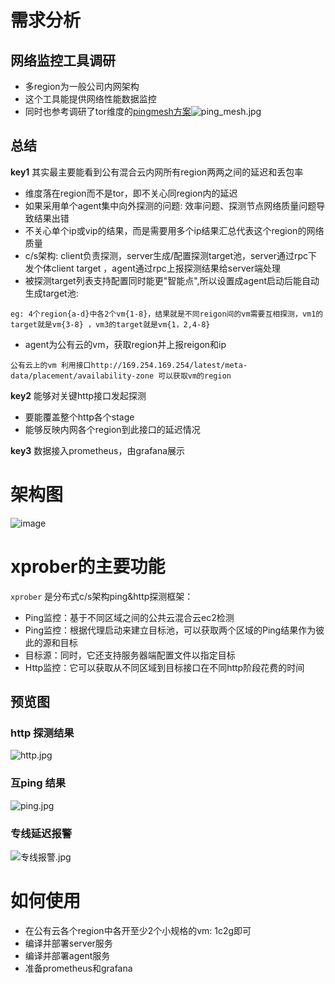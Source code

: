 # 需求分析

## 网络监控工具调研

- 多region为一般公司内网架构
- 这个工具能提供网络性能数据监控
- 同时也参考调研了tor维度的[pingmesh方案](https://zdyxry.github.io/2020/03/26/%E8%AE%BA%E6%96%87%E9%98%85%E8%AF%BB-%E3%80%8APingmesh-A-Large-Scale-System-for-Data-Center-Network-Latency-Measurement-and-Analysis%E3%80%8B/)![ping_mesh.jpg](https://image-static.segmentfault.com/234/691/2346912697-5f06b9fa600f0_fix732)

## 总结

**key1** 其实最主要能看到公有混合云内网所有region两两之间的延迟和丢包率

- 维度落在region而不是tor，即不关心同region内的延迟
- 如果采用单个agent集中向外探测的问题: 效率问题、探测节点网络质量问题导致结果出错
- 不关心单个ip或vip的结果，而是需要用多个ip结果汇总代表这个region的网络质量
- c/s架构: client负责探测，server生成/配置探测target池，server通过rpc下发个体client target ，agent通过rpc上报探测结果给server端处理
- 被探测target列表支持配置同时能更"智能点",所以设置成agent启动后能自动生成target池:

```
eg: 4个region{a-d}中各2个vm{1-8}，结果就是不同reigon间的vm需要互相探测，vm1的target就是vm{3-8} ，vm3的target就是vm{1，2,4-8} 
```

- agent为公有云的vm，获取region并上报reigon和ip

```
公有云上的vm 利用接口http://169.254.169.254/latest/meta-data/placement/availability-zone 可以获取vm的region
```

**key2** 能够对关键http接口发起探测

- 要能覆盖整个http各个stage
- 能够反映内网各个region到此接口的延迟情况

**key3** 数据接入prometheus，由grafana展示

# 架构图

![image](https://image-static.segmentfault.com/385/302/3853027722-6059b794144d0_fix732)

# xprober的主要功能

`xprober` 是分布式c/s架构ping&http探测框架：

* Ping监控：基于不同区域之间的公共云混合云ec2检测
* Ping监控：根据代理启动来建立目标池，可以获取两个区域的Ping结果作为彼此的源和目标
* 目标源：同时，它还支持服务器端配置文件以指定目标
* Http监控：它可以获取从不同区域到目标接口在不同http阶段花费的时间

## 预览图

### http 探测结果

![http.jpg](https://image-static.segmentfault.com/266/968/2669683632-5ee18de2f043e_fix732)

### 互ping 结果

![ping.jpg](https://image-static.segmentfault.com/274/440/2744408427-5ee18dedcb98b_fix732)

### 专线延迟报警

![专线报警.jpg](https://image-static.segmentfault.com/999/522/999522447-5f06ca329f3cb_fix732)

# 如何使用

- 在公有云各个region中各开至少2个小规格的vm: 1c2g即可
- 编译并部署server服务
- 编译并部署agent服务
- 准备prometheus和grafana